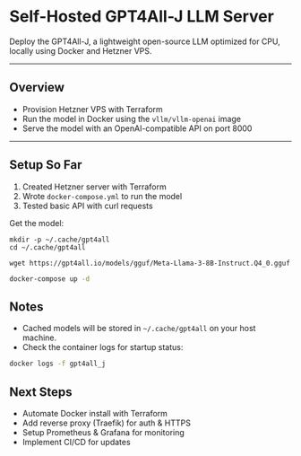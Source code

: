 # Self-Hosted GPT4All-J LLM Server

Deploy the GPT4All-J, a lightweight open-source LLM optimized for CPU, locally using Docker and Hetzner VPS.

---

## Overview

* Provision Hetzner VPS with Terraform
* Run the model in Docker using the `vllm/vllm-openai` image
* Serve the model with an OpenAI-compatible API on port 8000

---

## Setup So Far

1. Created Hetzner server with Terraform
2. Wrote `docker-compose.yml` to run the model
3. Tested basic API with curl requests


Get the model:
```
mkdir -p ~/.cache/gpt4all
cd ~/.cache/gpt4all

wget https://gpt4all.io/models/gguf/Meta-Llama-3-8B-Instruct.Q4_0.gguf
```



```bash
docker-compose up -d
```


## Notes

* Cached models will be stored in `~/.cache/gpt4all` on your host machine.
* Check the container logs for startup status:

```bash
docker logs -f gpt4all_j
```

## Next Steps

* Automate Docker install with Terraform
* Add reverse proxy (Traefik) for auth & HTTPS
* Setup Prometheus & Grafana for monitoring
* Implement CI/CD for updates
